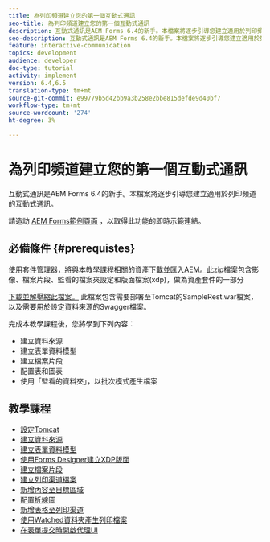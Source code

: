 ```yaml
---
title: 為列印頻道建立您的第一個互動式通訊
seo-title: 為列印頻道建立您的第一個互動式通訊
description: 互動式通訊是AEM Forms 6.4的新手。本檔案將逐步引導您建立適用於列印頻道的互動式通訊。
seo-description: 互動式通訊是AEM Forms 6.4的新手。本檔案將逐步引導您建立適用於列印頻道的互動式通訊。
feature: interactive-communication
topics: development
audience: developer
doc-type: tutorial
activity: implement
version: 6.4,6.5
translation-type: tm+mt
source-git-commit: e99779b5d42bb9a3b258e2bbe815defde9d40bf7
workflow-type: tm+mt
source-wordcount: '274'
ht-degree: 3%

---
```



# 為列印頻道建立您的第一個互動式通訊

互動式通訊是AEM Forms 6.4的新手。本檔案將逐步引導您建立適用於列印頻道的互動式通訊。

請造訪 [AEM Forms範例頁面](https://forms.enablementadobe.com/content/samples/samples.html?query=0) ，以取得此功能的即時示範連結。

## 必備條件 {#prerequistes}

[使用套件管理器，將與本教學課程相關的資產下載並匯入AEM。](assets/gettingstartedassets.zip)此zip檔案包含影像、檔案片段、監看的檔案夾設定和版面檔案(xdp)，做為資產套件的一部分

[下載並解壓縮此檔案。](assets/warfileandswaggerfile.zip) 此檔案包含需要部署至Tomcat的SampleRest.war檔案，以及需要用於設定資料來源的Swagger檔案。

完成本教學課程後，您將學到下列內容：

* 建立資料來源
* 建立表單資料模型
* 建立檔案片段
* 配置表和圖表
* 使用「監看的資料夾」，以批次模式產生檔案

## 教學課程

* [設定Tomcat](partone.md)
* [建立資料來源](parttwo.md)
* [建立表單資料模型](partthree.md)
* [使用Forms Designer建立XDP版面](partfour.md)
* [建立檔案片段](partfive.md)
* [建立列印渠道檔案](partsix.md)
* [新增內容至目標區域](partseven.md)
* [配置折線圖](parteight.md)
* [新增表格至列印渠道](partnine.md)
* [使用Watched資料夾產生列印檔案](partten.md)
* [在表單提交時開啟代理UI](parteleven.md)

